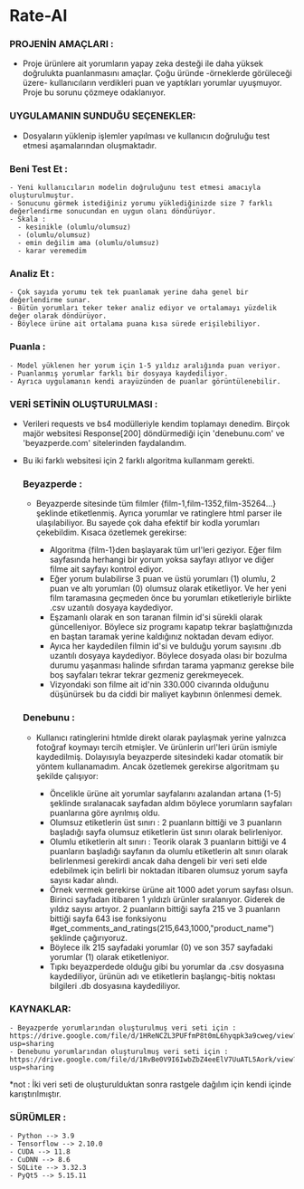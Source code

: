 # Rate-AI
### PROJENİN AMAÇLARI :
  - Proje ürünlere ait yorumların yapay zeka desteği ile daha yüksek doğrulukta puanlanmasını amaçlar. Çoğu üründe -örneklerde görüleceği üzere- kullanıcıların verdikleri puan ve yaptıkları yorumlar uyuşmuyor. Proje bu sorunu çözmeye odaklanıyor.

### UYGULAMANIN SUNDUĞU SEÇENEKLER:
  - Dosyaların yüklenip işlemler yapılması ve kullanıcın doğruluğu test etmesi aşamalarından oluşmaktadır.
  ### Beni Test Et :
    - Yeni kullanıcıların modelin doğruluğunu test etmesi amacıyla oluşturulmuştur.
    - Sonucunu görmek istediğiniz yorumu yüklediğinizde size 7 farklı değerlendirme sonucundan en uygun olanı döndürüyor.
    - Skala : 
      - kesinikle (olumlu/olumsuz)
      - (olumlu/olumsuz)
      - emin değilim ama (olumlu/olumsuz)
      - karar veremedim  
      
  ### Analiz Et :
    - Çok sayıda yorumu tek tek puanlamak yerine daha genel bir değerlendirme sunar.
    - Bütün yorumları teker teker analiz ediyor ve ortalamayı yüzdelik değer olarak döndürüyor.
    - Böylece ürüne ait ortalama puana kısa sürede erişilebiliyor.
  ### Puanla : 
    - Model yüklenen her yorum için 1-5 yıldız aralığında puan veriyor.
    - Puanlanmış yorumlar farklı bir dosyaya kaydediliyor.
    - Ayrıca uygulamanın kendi arayüzünden de puanlar görüntülenebilir.

### VERİ SETİNİN OLUŞTURULMASI :
  - Verileri requests ve bs4 modülleriyle kendim toplamayı denedim. Birçok majör websitesi Response[200] döndürmediği için 'denebunu.com' ve 'beyazperde.com' sitelerinden faydalandım.
  
  - Bu iki farklı websitesi için 2 farklı algoritma kullanmam gerekti.



    
      ### Beyazperde :
    - Beyazperde sitesinde tüm filmler {film-1,film-1352,film-35264...} şeklinde etiketlenmiş. Ayrıca yorumlar ve ratinglere html parser ile ulaşılabiliyor. Bu sayede çok daha efektif bir kodla yorumları çekebildim. Kısaca özetlemek gerekirse:
   
      
      - Algoritma {film-1}den başlayarak tüm url'leri geziyor. Eğer film sayfasında herhangi bir yorum yoksa sayfayı atlıyor ve diğer filme ait sayfayı kontrol ediyor.
      - Eğer yorum bulabilirse 3 puan ve üstü yorumları (1) olumlu, 2 puan ve altı yorumları (0) olumsuz olarak etiketliyor. Ve her yeni film taramasına geçmeden önce bu yorumları etiketleriyle birlikte .csv uzantılı dosyaya kaydediyor.
      - Eşzamanlı olarak en son taranan filmin id'si sürekli olarak güncelleniyor. Böylece siz programı kapatıp tekrar başlattığınızda en baştan taramak yerine kaldığınız noktadan devam ediyor.
      - Ayıca her kaydedilen filmin id'si ve bulduğu yorum sayısını .db uzantılı dosyaya kaydediyor. Böylece dosyada olası bir bozulma durumu yaşanması halinde sıfırdan tarama yapmanız gerekse bile boş sayfaları tekrar tekrar gezmeniz gerekmeyecek.
      - Vizyondaki son filme ait id'nin 330.000 civarında olduğunu düşünürsek bu da ciddi bir maliyet kaybının önlenmesi demek.



    
    ### Denebunu :
    - Kullanıcı ratinglerini htmlde direkt olarak paylaşmak yerine yalnızca fotoğraf koymayı tercih etmişler. Ve ürünlerin url'leri ürün ismiyle kaydedilmiş. Dolayısıyla beyazperde sitesindeki kadar otomatik bir yöntem kullanamadım. Ancak özetlemek gerekirse algoritmam şu şekilde çalışıyor:
   
      
      - Öncelikle ürüne ait yorumlar sayfalarını azalandan artana (1-5) şeklinde sıralanacak sayfadan aldım böylece yorumların sayfaları puanlarına göre ayrılmış oldu.
      - Olumsuz etiketlerin üst sınırı : 2 puanların bittiği ve 3 puanların başladığı sayfa olumsuz etiketlerin üst sınırı olarak belirleniyor.
      - Olumlu etiketlerin alt sınırı : Teorik olarak 3 puanların bittiği ve 4 puanların başladığı sayfanın da olumlu etiketlerin alt sınırı olarak belirlenmesi gerekirdi ancak daha dengeli bir veri seti elde edebilmek için belirli bir noktadan itibaren olumsuz yorum sayfa sayısı kadar alındı.
      - Örnek vermek gerekirse ürüne ait 1000 adet yorum sayfası olsun. Birinci sayfadan itibaren 1 yıldızlı ürünler sıralanıyor. Giderek de yıldız sayısı artıyor. 2 puanların bittiği sayfa 215 ve 3 puanların bittiği sayfa 643 ise fonksiyonu #get_comments_and_ratings(215,643,1000,"product_name") şeklinde çağırıyoruz.
      -  Böylece ilk 215 sayfadaki yorumlar (0) ve son 357 sayfadaki yorumlar (1) olarak etiketleniyor.
      -  Tıpkı beyazperdede olduğu gibi bu yorumlar da .csv dosyasına kaydediliyor, ürünün adı ve etiketlerin başlangıç-bitiş noktası bilgileri .db dosyasına kaydediliyor.






### KAYNAKLAR:
    - Beyazperde yorumlarından oluşturulmuş veri seti için : https://drive.google.com/file/d/1HReNCZL3PUFfmP8t0mL6hyqpk3a9cweg/view?usp=sharing
    - Denebunu yorumlarından oluşturulmuş veri seti için : https://drive.google.com/file/d/1RvBe0V9I6IwbZbZ4eeElV7UuATL5Aork/view?usp=sharing
  *not : İki veri seti de oluşturulduktan sonra rastgele dağılım için kendi içinde karıştırılmıştır.
### SÜRÜMLER :
    - Python --> 3.9
    - Tensorflow --> 2.10.0
    - CUDA --> 11.8
    - CuDNN --> 8.6
    - SQLite --> 3.32.3
    - PyQt5 --> 5.15.11
    
